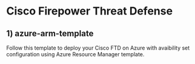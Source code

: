 # Cisco Firepower Threat Defense

## 1) azure-arm-template
Follow this template to deploy your Cisco FTD on Azure with avaibility set configuration using Azure Resource Manager template.

